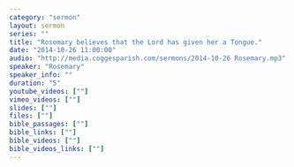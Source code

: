 ```yaml
---
category: "sermon"
layout: sermon
series: ""
title: "Rosemary believes that the Lord has given her a Tongue."
date: "2014-10-26 11:00:00"
audio: "http://media.coggesparish.com/sermons/2014-10-26 Rosemary.mp3"
speaker: "Rosemary"
speaker_info: ""
duration: "5"
youtube_videos: [""]
vimeo_videos: [""]
slides: [""]
files: [""]
bible_passages: [""]
bible_links: [""]
bible_videos: [""]
bible_videos_links: [""]
---
```

